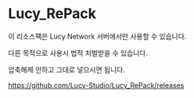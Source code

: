# Lucy_RePack

이 리소스팩은 Lucy Network 서버에서만 사용할 수 있습니다.

다른 목적으로 사용시 법적 처벌받을 수 있습니다.

압축해제 안하고 그대로 넣으시면 됩니다.

https://github.com/Lucy-Studio/Lucy_RePack/releases
